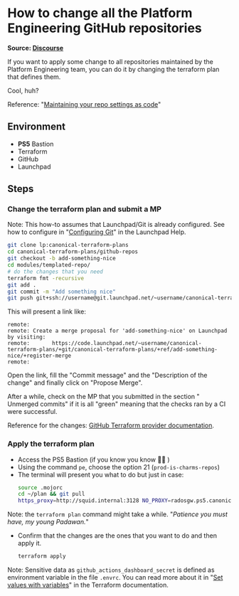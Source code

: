 # How to change all the Platform Engineering GitHub repositories
**Source: [Discourse](https://discourse.canonical.com/t/how-to-change-all-the-is-devops-github-repositories/2828)**

If you want to apply some change to all repositories maintained by the Platform Engineering team, you can do it by changing the terraform plan that defines them. 

Cool, huh? 

Reference: "[Maintaining your repo settings as code](https://discourse.canonical.com/t/maintaining-your-repo-settings-as-code/2386)"

## Environment
* **PS5** Bastion
* Terraform
* GitHub
* Launchpad

## Steps

### Change the terraform plan and submit a MP

Note: This how-to assumes that Launchpad/Git is already configured. See how to configure in "[Configuring Git](https://help.launchpad.net/Code/Git#Configuring_Git)"  in the Launchpad Help.
```bash
git clone lp:canonical-terraform-plans
cd canonical-terraform-plans/github-repos
git checkout -b add-something-nice
cd modules/templated-repo/
# do the changes that you need
terraform fmt -recursive
git add .
git commit -m "Add something nice"
git push git+ssh://username@git.launchpad.net/~username/canonical-terraform-plans add-something-nice
```


This will present a link like:
```
remote:       
remote: Create a merge proposal for 'add-something-nice' on Launchpad by visiting:
remote:       https://code.launchpad.net/~username/canonical-terraform-plans/+git/canonical-terraform-plans/+ref/add-something-nice/+register-merge
remote:
```
Open the link, fill the "Commit message" and the "Description of the change" and finally click on "Propose Merge".

After a while, check on the MP that you submitted in the section " Unmerged commits" if it is all "green" meaning that the checks ran by a CI were successful.

Reference for the changes: [GitHub Terraform provider documentation](https://registry.terraform.io/providers/integrations/github/latest/docs).

### Apply the terraform plan

- Access the PS5 Bastion (if you know you know :female_detective: )
- Using the command `pe`, choose the option 21 (`prod-is-charms-repos`)
- The terminal will present you what to do but just in case:
   ```bash
   source .mojorc
   cd ~/plan && git pull
   https_proxy=http://squid.internal:3128 NO_PROXY=radosgw.ps5.canonical.com terraform plan -compact-warnings -no-color
   ```
Note: the `terraform plan` command might take a while. "*Patience you must have, my young Padawan.*" 
- Confirm that the changes are the ones that you want to do and then apply it.
   ```bash
   terraform apply
   ```
Note: Sensitive data as `github_actions_dashboard_secret` is defined as environment variable in the file `.envrc`. You can read more about it in "[Set values with variables](https://developer.hashicorp.com/terraform/tutorials/configuration-language/sensitive-variables#set-values-with-variables)" in the Terraform documentation.
